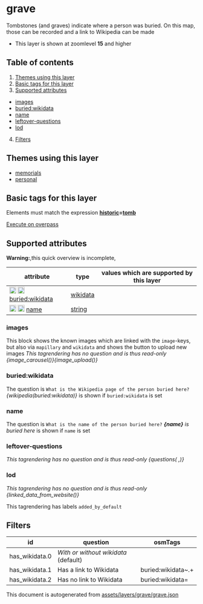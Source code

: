 [//]: # (WARNING: this file is automatically generated. Please find the sources at the bottom and edit those sources)

# grave




Tombstones (and graves) indicate where a person was buried. On this map, those can be recorded and a link to Wikipedia can be made






 - This layer is shown at zoomlevel **15** and higher



## Table of contents

1. [Themes using this layer](#themes-using-this-layer)
2. [Basic tags for this layer](#basic-tags-for-this-layer)
3. [Supported attributes](#supported-attributes)
  - [images](#images)
  - [buried:wikidata](#buriedwikidata)
  - [name](#name)
  - [leftover-questions](#leftover-questions)
  - [lod](#lod)
4. [Filters](#filters)

## Themes using this layer



 - [memorials](https://mapcomplete.org/memorials)
 - [personal](https://mapcomplete.org/personal)



## Basic tags for this layer

Elements must match the expression **<a href='https://wiki.openstreetmap.org/wiki/Key:historic' target='_blank'>historic</a>=<a href='https://wiki.openstreetmap.org/wiki/Tag:historic%3Dtomb' target='_blank'>tomb</a>**

[Execute on overpass](http://overpass-turbo.eu/?Q=%5Bout%3Ajson%5D%5Btimeout%3A90%5D%3B%28%20%20%20%20nwr%5B%22historic%22%3D%22tomb%22%5D%28%7B%7Bbbox%7D%7D%29%3B%0A%29%3Bout%20body%3B%3E%3Bout%20skel%20qt%3B)

## Supported attributes

**Warning:**,this quick overview is incomplete,

| attribute | type | values which are supported by this layer |
-----|-----|----- |
| <a target="_blank" href='https://taginfo.openstreetmap.org/keys/buried:wikidata#values'><img src='https://mapcomplete.org/assets/svg/search.svg' height='18px'></a> <a target="_blank" href='https://taghistory.raifer.tech/?#***/buried%3Awikidata/'><img src='https://mapcomplete.org/assets/svg/statistics.svg' height='18px'></a> [buried:wikidata](https://wiki.openstreetmap.org/wiki/Key:buried:wikidata) | [wikidata](../SpecialInputElements.md#wikidata) |  |
| <a target="_blank" href='https://taginfo.openstreetmap.org/keys/name#values'><img src='https://mapcomplete.org/assets/svg/search.svg' height='18px'></a> <a target="_blank" href='https://taghistory.raifer.tech/?#***/name/'><img src='https://mapcomplete.org/assets/svg/statistics.svg' height='18px'></a> [name](https://wiki.openstreetmap.org/wiki/Key:name) | [string](../SpecialInputElements.md#string) |  |




### images
This block shows the known images which are linked with the `image`-keys, but also via `mapillary` and `wikidata` and shows the button to upload new images
_This tagrendering has no question and is thus read-only_
*{image_carousel()}{image_upload()}*




### buried:wikidata

The question is `What is the Wikipedia page of the person buried here?`
*{wikipedia(buried:wikidata)}* is shown if `buried:wikidata` is set




### name

The question is `What is the name of the person buried here?`
*<b>{name}</b> is buried here* is shown if `name` is set




### leftover-questions

_This tagrendering has no question and is thus read-only_
*{questions( ,)}*




### lod

_This tagrendering has no question and is thus read-only_
*{linked_data_from_website()}*


This tagrendering has labels 
`added_by_default`

## Filters



| id | question | osmTags |
-----|-----|----- |
| has_wikidata.0 | *With or without wikidata* (default) |  |
| has_wikidata.1 | Has a link to Wikidata | buried:wikidata~.+ |
| has_wikidata.2 | Has no link to Wikidata | buried:wikidata= |




This document is autogenerated from [assets/layers/grave/grave.json](https://github.com/pietervdvn/MapComplete/blob/develop/assets/layers/grave/grave.json)

